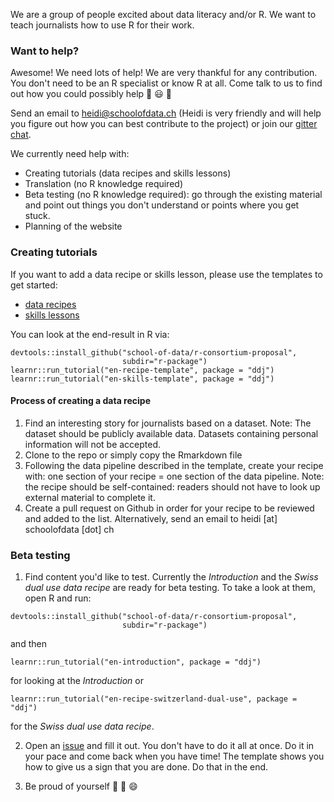 We are a group of people excited about data literacy and/or R. We want to teach journalists how to use R for their work.

### Want to help?
Awesome! We need lots of help!
We are very thankful for any contribution. You don't need to be an R specialist or know R at all. 
Come talk to us to find out how you could possibly help :cake: :smiley: :clap:
 
Send an email to heidi@schoolofdata.ch (Heidi is very friendly and will help you figure out how you 
can best contribute to the project) or join our [gitter chat](https://gitter.im/school-of-data/r-consortium-proposal).
 
We currently need help with:
 
 - Creating tutorials (data recipes and skills lessons)
 - Translation (no R knowledge required)
 - Beta testing (no R knowledge required): go through the existing material and point out 
 things you don't understand or points where you get stuck. 
 - Planning of the website
 
 ### Creating tutorials
 If you want to add a data recipe or skills lesson, please use the templates to get started:
 
- [data recipes](https://github.com/school-of-data/r-consortium-proposal/tree/master/r-package/inst/tutorials/en-recipe-template)
- [skills lessons](https://github.com/school-of-data/r-consortium-proposal/tree/master/r-package/inst/tutorials/en-skills-template)

You can look at the end-result in R via:
```
devtools::install_github("school-of-data/r-consortium-proposal", 
                         subdir="r-package")
learnr::run_tutorial("en-recipe-template", package = "ddj")
learnr::run_tutorial("en-skills-template", package = "ddj")
```

#### Process of creating a data recipe

1. Find an interesting story for journalists based on a dataset. Note: The dataset should be publicly available data. Datasets containing personal information will not be accepted.
2. Clone to the repo or simply copy the Rmarkdown file
3. Following the data pipeline described in the template, create your recipe with: one section of your recipe = one section of the data pipeline. Note: the recipe should be self-contained: readers should not have to look up external material to complete it.
4. Create a pull request on Github in order for your recipe to be reviewed and added to the list. Alternatively, send an email to heidi [at] schoolofdata [dot] ch


### Beta testing

1. Find content you'd like to test. Currently the *Introduction* and the *Swiss dual use data recipe* are 
ready for beta testing. To take a look at them, open R and run:
```
devtools::install_github("school-of-data/r-consortium-proposal", 
                         subdir="r-package")
```
and then 
```
learnr::run_tutorial("en-introduction", package = "ddj")
```
for looking at the *Introduction* or
```
learnr::run_tutorial("en-recipe-switzerland-dual-use", package = "ddj")
```
for the *Swiss dual use data recipe*.

2. Open an [issue](https://github.com/school-of-data/r-consortium-proposal/issues/new) and fill it out. You don't have to do it all at once. Do it in your pace and come back when you have time! The template shows you how to give us a sign that you are done. Do that in the end.

3. Be proud of yourself :cake: :clap: :smile:
